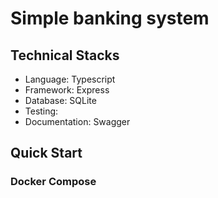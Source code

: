 # Simple banking system

## Technical Stacks
- Language: Typescript
- Framework: Express
- Database: SQLite
- Testing: 
- Documentation: Swagger

## Quick Start
### Docker Compose

